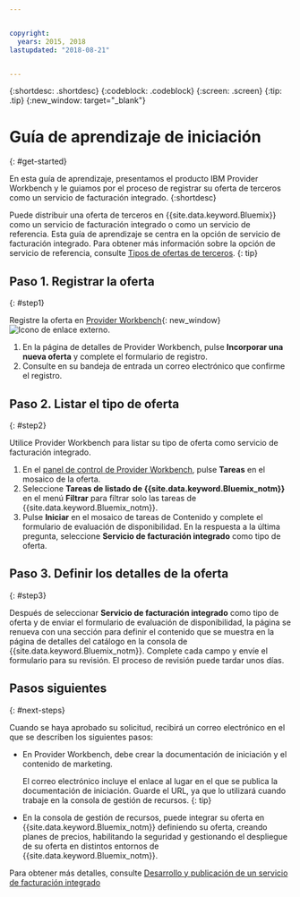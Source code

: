 ```yaml
---


copyright:
  years: 2015, 2018
lastupdated: "2018-08-21"


---
```


{:shortdesc: .shortdesc}
{:codeblock: .codeblock}
{:screen: .screen}
{:tip: .tip}
{:new_window: target="_blank"}

# Guía de aprendizaje de iniciación
{: #get-started}

En esta guía de aprendizaje, presentamos el producto IBM Provider Workbench y le guiamos por el proceso de registrar su oferta de terceros como un servicio de facturación integrado.
{:shortdesc}

Puede distribuir una oferta de terceros en {{site.data.keyword.Bluemix}} como un servicio de facturación integrado o como un servicio de referencia. Esta guía de aprendizaje se centra en la opción de servicio de facturación integrado. Para obtener más información sobre la opción de servicio de referencia, consulte [Tipos de ofertas de terceros](/docs/third-party/offering-types.html).
{: tip}

## Paso 1. Registrar la oferta
{: #step1}

Registre la oferta en [Provider Workbench](https://www.ibm.com/marketplace/workbench/){: new_window} ![Icono de enlace externo](../icons/launch-glyph.svg "Icono de enlace externo").

1. En la página de detalles de Provider Workbench, pulse **Incorporar una nueva oferta** y complete el formulario de registro.
2. Consulte en su bandeja de entrada un correo electrónico que confirme el registro.

## Paso 2. Listar el tipo de oferta
{: #step2}

Utilice Provider Workbench para listar su tipo de oferta como servicio de facturación integrado.

1. En el [panel de control de Provider Workbench](https://www.ibm.com/marketplace/workbench/provider/dashboard), pulse **Tareas** en el mosaico de la oferta.
2. Seleccione **Tareas de listado de {{site.data.keyword.Bluemix_notm}}** en el menú **Filtrar** para filtrar solo las tareas de {{site.data.keyword.Bluemix_notm}}.
3. Pulse **Iniciar** en el mosaico de tareas de Contenido y complete el formulario de evaluación de disponibilidad. En la respuesta a la última pregunta, seleccione **Servicio de facturación integrado** como tipo de oferta.

## Paso 3. Definir los detalles de la oferta
{: #step3}

Después de seleccionar **Servicio de facturación integrado** como tipo de oferta y de enviar el formulario de evaluación de disponibilidad, la página se renueva con una sección para definir el contenido que se muestra en la página de detalles del catálogo en la consola de {{site.data.keyword.Bluemix_notm}}. Complete cada campo y envíe el formulario para su revisión. El proceso de revisión puede tardar unos días.

## Pasos siguientes
{: #next-steps}

Cuando se haya aprobado su solicitud, recibirá un correo electrónico en el que se describen los siguientes pasos:

* En Provider Workbench, debe crear la documentación de iniciación y el contenido de marketing.

  El correo electrónico incluye el enlace al lugar en el que se publica la documentación de iniciación. Guarde el URL, ya que lo utilizará cuando trabaje en la consola de gestión de recursos. 
  {: tip}

* En la consola de gestión de recursos, puede integrar su oferta en {{site.data.keyword.Bluemix_notm}} definiendo su oferta, creando planes de precios, habilitando la seguridad y gestionando el despliegue de su oferta en distintos entornos de {{site.data.keyword.Bluemix_notm}}. 

Para obtener más detalles, consulte [Desarrollo y publicación de un servicio de facturación integrado](/docs/third-party/integrated-billing-service.html)
